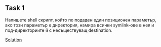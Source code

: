 ## Task 1
Напишете shell скрипт, който по подаден един позиционен параметър, ако този параметър е директория, намира всички symlink-ове
в нея и под-директориите й с несъществуващ destination.

[Solution](https://github.com/Svetlin12/Linux-Shell/blob/master/FMITasks/Task1-Solution.sh)
